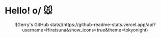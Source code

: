 # Hello! o/ 🐭
<div align="center"> ![Gerry's GitHub stats](https://github-readme-stats.vercel.app/api?username=Hiratsuna&show_icons=true&theme=tokyonight) </div>
